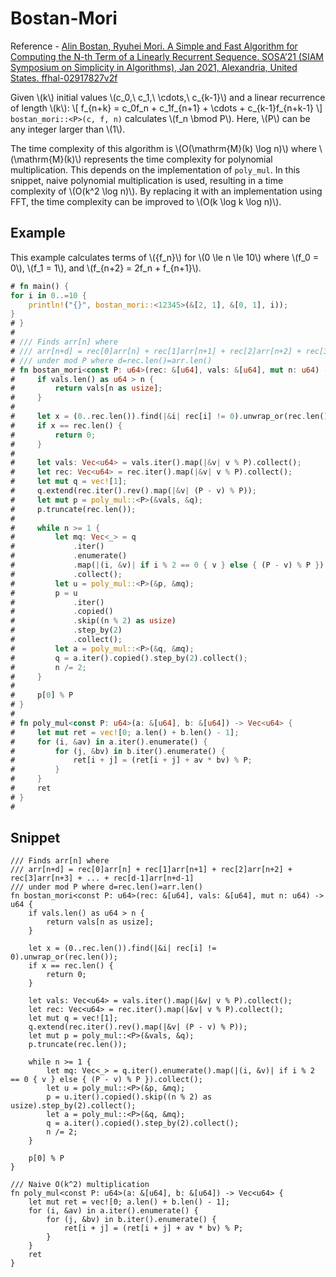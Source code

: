 # Bostan-Mori
Reference - [Alin Bostan, Ryuhei Mori. A Simple and Fast Algorithm for Computing the N-th Term of a Linearly Recurrent Sequence. SOSA’21 (SIAM Symposium on Simplicity in Algorithms), Jan 2021, Alexandria, United States. ffhal-02917827v2f](https://hal.inria.fr/hal-02917827v2/document)

Given \\(k\\) initial values \\(c_0,\ c_1,\ \cdots,\ c_{k-1}\\) and a linear recurrence of length \\(k\\):
\\[ f_{n+k} = c_0f_n + c_1f_{n+1} + \cdots + c_{k-1}f_{n+k-1} \\]
`bostan_mori::<P>(c, f, n)` calculates \\(f_n \bmod P\\). Here, \\(P\\) can be any integer larger than \\(1\\).

The time complexity of this algorithm is \\(O(\mathrm{M}(k) \log n)\\) where \\(\mathrm{M}(k)\\) represents the time complexity for polynomial multiplication.
This depends on the implementation of `poly_mul`. In this snippet, naive polynomial multiplication is used, resulting in a time complexity of \\(O(k^2 \log n)\\).
By replacing it with an implementation using FFT, the time complexity can be improved to \\(O(k \log k \log n)\\).

## Example
This example calculates terms of \\(\{f_n\}\\) for \\(0 \le n \le 10\\) where \\(f_0 = 0\\), \\(f_1 = 1\\), and \\(f_{n+2} = 2f_n + f_{n+1}\\).

```rust
# fn main() {
for i in 0..=10 {
    println!("{}", bostan_mori::<12345>(&[2, 1], &[0, 1], i));
}
# }
# 
# /// Finds arr[n] where
# /// arr[n+d] = rec[0]arr[n] + rec[1]arr[n+1] + rec[2]arr[n+2] + rec[3]arr[n+3] + ... + rec[d-1]arr[n+d-1]
# /// under mod P where d=rec.len()=arr.len()
# fn bostan_mori<const P: u64>(rec: &[u64], vals: &[u64], mut n: u64) -> u64 {
#     if vals.len() as u64 > n {
#         return vals[n as usize];
#     }
# 
#     let x = (0..rec.len()).find(|&i| rec[i] != 0).unwrap_or(rec.len());
#     if x == rec.len() {
#         return 0;
#     }
# 
#     let vals: Vec<u64> = vals.iter().map(|&v| v % P).collect();
#     let rec: Vec<u64> = rec.iter().map(|&v| v % P).collect();
#     let mut q = vec![1];
#     q.extend(rec.iter().rev().map(|&v| (P - v) % P));
#     let mut p = poly_mul::<P>(&vals, &q);
#     p.truncate(rec.len());
# 
#     while n >= 1 {
#         let mq: Vec<_> = q
#             .iter()
#             .enumerate()
#             .map(|(i, &v)| if i % 2 == 0 { v } else { (P - v) % P })
#             .collect();
#         let u = poly_mul::<P>(&p, &mq);
#         p = u
#             .iter()
#             .copied()
#             .skip((n % 2) as usize)
#             .step_by(2)
#             .collect();
#         let a = poly_mul::<P>(&q, &mq);
#         q = a.iter().copied().step_by(2).collect();
#         n /= 2;
#     }
# 
#     p[0] % P
# }
# 
# fn poly_mul<const P: u64>(a: &[u64], b: &[u64]) -> Vec<u64> {
#     let mut ret = vec![0; a.len() + b.len() - 1];
#     for (i, &av) in a.iter().enumerate() {
#         for (j, &bv) in b.iter().enumerate() {
#             ret[i + j] = (ret[i + j] + av * bv) % P;
#         }
#     }
#     ret
# }
# 
```
## Snippet

```rust,noplayground
/// Finds arr[n] where
/// arr[n+d] = rec[0]arr[n] + rec[1]arr[n+1] + rec[2]arr[n+2] + rec[3]arr[n+3] + ... + rec[d-1]arr[n+d-1]
/// under mod P where d=rec.len()=arr.len()
fn bostan_mori<const P: u64>(rec: &[u64], vals: &[u64], mut n: u64) -> u64 {
	if vals.len() as u64 > n {
		return vals[n as usize];
	}

	let x = (0..rec.len()).find(|&i| rec[i] != 0).unwrap_or(rec.len());
	if x == rec.len() {
		return 0;
	}

	let vals: Vec<u64> = vals.iter().map(|&v| v % P).collect();
	let rec: Vec<u64> = rec.iter().map(|&v| v % P).collect();
	let mut q = vec![1];
	q.extend(rec.iter().rev().map(|&v| (P - v) % P));
	let mut p = poly_mul::<P>(&vals, &q);
	p.truncate(rec.len());

	while n >= 1 {
		let mq: Vec<_> = q.iter().enumerate().map(|(i, &v)| if i % 2 == 0 { v } else { (P - v) % P }).collect();
		let u = poly_mul::<P>(&p, &mq);
		p = u.iter().copied().skip((n % 2) as usize).step_by(2).collect();
		let a = poly_mul::<P>(&q, &mq);
		q = a.iter().copied().step_by(2).collect();
		n /= 2;
	}

	p[0] % P
}

/// Naive O(k^2) multiplication
fn poly_mul<const P: u64>(a: &[u64], b: &[u64]) -> Vec<u64> {
	let mut ret = vec![0; a.len() + b.len() - 1];
	for (i, &av) in a.iter().enumerate() {
		for (j, &bv) in b.iter().enumerate() {
			ret[i + j] = (ret[i + j] + av * bv) % P;
		}
	}
	ret
}
```